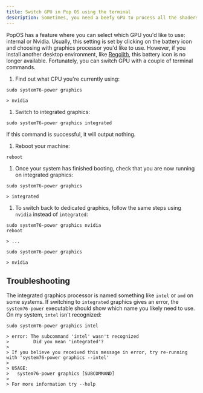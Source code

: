```yaml
---
title: Switch GPU in Pop OS using the terminal
description: Sometimes, you need a beefy GPU to process all the shaders in Metro 2033. And other times, you just need the integrated CPU graphics to show you a terminal window while you try to rebuild a Lotus binary on the train to Kings Cross without your battery crapping out. 
---
```


PopOS has a feature where you can select which GPU you'd like to use: internal or Nvidia. Usually, this setting is set by clicking on the battery icon and choosing with graphics processor you'd like to use. However, if you install another desktop environment, like [Regolith](https://regolith-linux.org/), this battery icon is no longer available. Fortunately, you can switch GPU with a couple of terminal commands.

1. Find out what CPU you're currently using:

  ```shell
  sudo system76-power graphics

  > nvidia
  ``` 

1. Switch to integrated graphics:

  ```shell
  sudo system76-power graphics integrated 
  ```

If this command is successful, it will output nothing.

1. Reboot your machine:

  ```shell
  reboot
  ``` 

1. Once your system has finished booting, check that you are now running on integrated graphics:

  ```shell
  sudo system76-power graphics

  > integrated 
  ```

1. To switch back to dedicated graphics, follow the same steps using `nvidia` instead of `integrated`:

  ```shell
  sudo system76-power graphics nvidia
  reboot

  > ...

  sudo system76-power graphics

  > nvidia
  ```

## Troubleshooting

The integrated graphics processor is named something like `intel` or `amd` on some systems. If switching to `integrated` graphics gives an error, the `system76-power` executable should show which name you likely need to use. On my system, `intel` isn't recognized:

```shell
sudo system76-power graphics intel 

> error: The subcommand 'intel' wasn't recognized
>         Did you mean 'integrated'?
> 
> If you believe you received this message in error, try re-running with 'system76-power graphics --intel'
>
> USAGE:
>   system76-power graphics [SUBCOMMAND]
>
> For more information try --help
```


